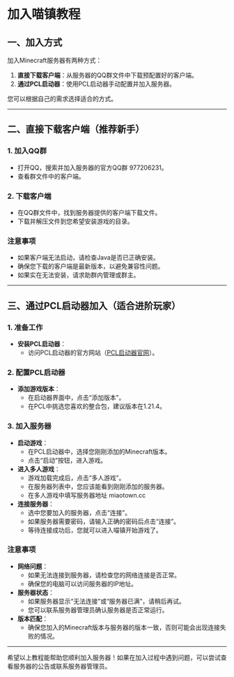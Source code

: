 # 加入喵镇教程

## 一、加入方式
加入Minecraft服务器有两种方式：
1. **直接下载客户端**：从服务器的QQ群文件中下载预配置好的客户端。
2. **通过PCL启动器**：使用PCL启动器手动配置并加入服务器。

您可以根据自己的需求选择适合的方式。

---

## 二、直接下载客户端（推荐新手）

### 1. 加入QQ群
- 打开QQ，搜索并加入服务器的官方QQ群 977206231。
- 查看群文件中的客户端。

### 2. 下载客户端
- 在QQ群文件中，找到服务器提供的客户端下载文件。
- 下载并解压文件到您希望安装游戏的目录。

### 注意事项
- 如果客户端无法启动，请检查Java是否已正确安装。
- 确保您下载的客户端是最新版本，以避免兼容性问题。
- 如果实在无法安装，请求助群内管理或群主。
---

## 三、通过PCL启动器加入（适合进阶玩家）

### 1. 准备工作
- **安装PCL启动器**：
  - 访问PCL启动器的官方网站（[PCL启动器官网](https://afdian.com/a/LTCat)）。

### 2. 配置PCL启动器
- **添加游戏版本**：
  - 在启动器界面中，点击“添加版本”。
  - 在PCL中挑选您喜欢的整合包，建议版本在1.21.4。

### 3. 加入服务器
- **启动游戏**：
  - 在PCL启动器中，选择您刚刚添加的Minecraft版本。
  - 点击“启动”按钮，进入游戏。
- **进入多人游戏**：
  - 游戏加载完成后，点击“多人游戏”。
  - 在服务器列表中，您应该能看到刚刚添加的服务器。
  - 在多人游戏中填写服务器地址 miaotown.cc
- **连接服务器**：
  - 选中您要加入的服务器，点击“连接”。
  - 如果服务器需要密码，请输入正确的密码后点击“连接”。
  - 等待连接成功后，您就可以进入喵镇开始游戏了。

### 注意事项
- **网络问题**：
  - 如果无法连接到服务器，请检查您的网络连接是否正常。
  - 确保您的电脑可以访问服务器的IP地址。
- **服务器状态**：
  - 如果服务器显示“无法连接”或“服务器已满”，请稍后再试。
  - 您可以联系服务器管理员确认服务器是否正常运行。
- **版本匹配**：
  - 确保您加入的Minecraft版本与服务器的版本一致，否则可能会出现连接失败的情况。

---

希望以上教程能帮助您顺利加入服务器！如果在加入过程中遇到问题，可以尝试查看服务器的公告或联系服务器管理员。